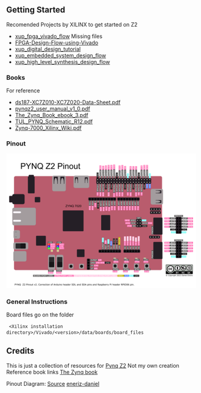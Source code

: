 ## Getting Started
Recomended Projects by XILINX to get started on Z2

- [xup_fpga_vivado_flow](https://github.com/Xilinx/xup_fpga_vivado_flow) Missing files
- [FPGA-Design-Flow-using-Vivado](https://github.com/louisliuwei/FPGA-Design-Flow-using-Vivado)
- [xup_digital_design_tutorial](https://github.com/Xilinx/xup_digital_design_tutorial)
- [xup_embedded_system_design_flow](https://github.com/Xilinx/xup_embedded_system_design_flow)
- [xup_high_level_synthesis_design_flow](https://github.com/Xilinx/xup_high_level_synthesis_design_flow)



### Books
 For reference
- [ds187-XC7Z010-XC7Z020-Data-Sheet.pdf](Books/ds187-XC7Z010-XC7Z020-Data-Sheet.pdf)
- [pynqz2_user_manual_v1_0.pdf](Books/pynqz2_user_manual_v1_0.pdf)
- [The_Zynq_Book_ebook_3.pdf](Books/The_Zynq_Book_ebook_3.pdf)
- [TUL_PYNQ_Schematic_R12.pdf](Books/TUL_PYNQ_Schematic_R12.pdf)
- [Zynq-7000_Xilinx_Wiki.pdf](Books/Zynq-7000_Xilinx_Wiki.pdf)


### Pinout

![Pinout](Pinouts/pinout.svg)



### General Instructions

 Board files go on the folder 
 ```
  <Xilinx installation directory>/Vivado/<version>/data/boards/board_files
```


## Credits

This is just a collection of resources for [Pynq Z2](https://www.amd.com/en/corporate/university-program/aup-boards/pynq-z2.html)
Not my own creation \
Reference book links [The Zynq book](http://www.zynqbook.com/)

Pinout Diagram: [Source](https://discuss.pynq.io/t/pynq-z2-pinout/4256/5) [eneriz-daniel](https://discuss.pynq.io/u/eneriz-daniel)

